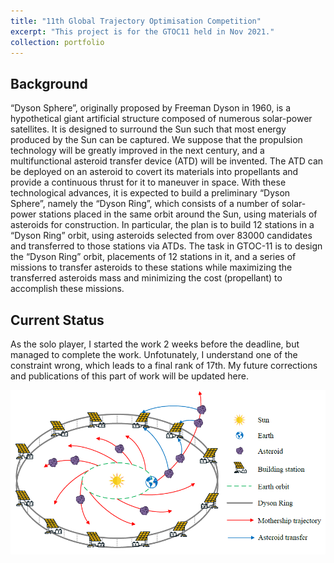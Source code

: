 ```yaml
---
title: "11th Global Trajectory Optimisation Competition"
excerpt: "This project is for the GTOC11 held in Nov 2021."
collection: portfolio
---
```


## Background
“Dyson Sphere”, originally proposed by Freeman Dyson in 1960, is a hypothetical giant artificial structure composed of numerous solar-power satellites. It is designed to surround the Sun such that most energy produced by the Sun can be captured. We suppose that the propulsion technology will be greatly improved in the next century, and a multifunctional asteroid transfer device (ATD) will be invented. The ATD can be deployed on an asteroid to covert its materials into propellants and provide a continuous thrust for it to maneuver in space. With these technological advances, it is expected to build a preliminary “Dyson Sphere”, namely the “Dyson Ring”, which consists of a number of solar-power stations placed in the same orbit around the Sun, using materials of asteroids for construction. In particular, the plan is to build 12 stations in a “Dyson Ring” orbit, using asteroids selected from over 83000 candidates and transferred to those stations via ATDs. The task in GTOC-11 is to design the “Dyson Ring” orbit, placements of 12 stations in it, and a series of missions to transfer asteroids to these stations while maximizing the transferred asteroids mass and minimizing the cost (propellant) to accomplish these missions.

## Current Status
As the solo player, I started the work 2 weeks before the deadline, but managed to complete the work. Unfotunately, I understand one of the constraint wrong, which leads to a final rank of 17th. My future corrections and publications of this part of work will be updated here.

![Dyson Ring](/images/project4.PNG "Dyson Ring")


